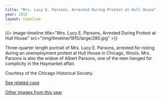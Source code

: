 ```yaml
---
title: "Mrs. Lucy E. Parsons, Arrested During Protest at Hull House"
year: 1915
layout: timeline
---
```


{{< image-timeline title="Mrs. Lucy E. Parsons, Arrested During Protest at Hull House" src="/img/timeline/1915/large/280.jpg" >}}


Three-quarter length portrait of Mrs. Lucy E. Parsons, arrested for rioting during an unemployment protest at Hull House in Chicago, Illinois. Mrs. Parsons is also the widow of Albert Parsons, one of the men hanged for complicity in the Haymarket affair.

Courtesy of the Chicago Historical Society.

[See related case](/database/544/)  

[Other images from this year](/historical/timeline/1915)
